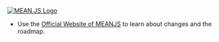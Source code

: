 [![MEAN.JS Logo](http://meanjs.org/img/logo-small.png)](http://meanjs.org/)

* Use the [Official Website of MEANJS](http://meanjs.org) to learn about changes and the roadmap.

